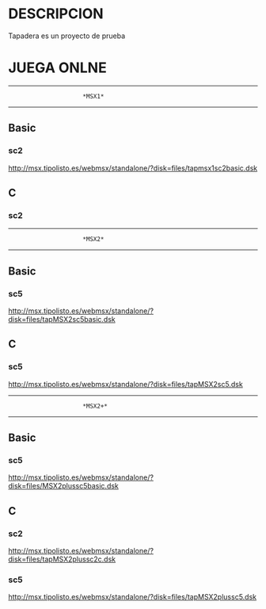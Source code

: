 # DESCRIPCION

Tapadera es un proyecto de prueba

# JUEGA ONLNE




-------------------------------------------------------------------------
                         *MSX1*
-------------------------------------------------------------------------
## Basic
### sc2
http://msx.tipolisto.es/webmsx/standalone/?disk=files/tapmsx1sc2basic.dsk

## C
### sc2



-------------------------------------------------------------------------
                         *MSX2*
-------------------------------------------------------------------------
## Basic
### sc5
http://msx.tipolisto.es/webmsx/standalone/?disk=files/tapMSX2sc5basic.dsk

## C
### sc5
http://msx.tipolisto.es/webmsx/standalone/?disk=files/tapMSX2sc5.dsk




-------------------------------------------------------------------------
                         *MSX2+*
-------------------------------------------------------------------------
## Basic
### sc5
http://msx.tipolisto.es/webmsx/standalone/?disk=files/MSX2plussc5basic.dsk
## C
### sc2
http://msx.tipolisto.es/webmsx/standalone/?disk=files/tapMSX2plussc2c.dsk

### sc5
http://msx.tipolisto.es/webmsx/standalone/?disk=files/tapMSX2plussc5.dsk
